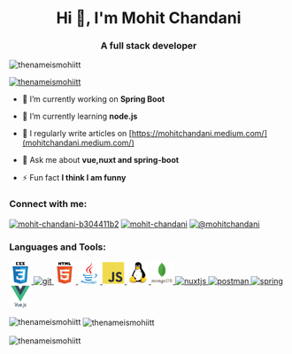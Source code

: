 <h1 align="center">Hi 👋, I'm Mohit Chandani</h1>
<h3 align="center">A full stack developer</h3>

<p align="left"> <img src="https://komarev.com/ghpvc/?username=thenameismohiitt&label=Profile%20views&color=0e75b6&style=flat" alt="thenameismohiitt" /> </p>

<p align="left"> <a href="https://github.com/ryo-ma/github-profile-trophy"><img src="https://github-profile-trophy.vercel.app/?username=thenameismohiitt" alt="thenameismohiitt" /></a> </p>

- 🔭 I’m currently working on **Spring Boot**

- 🌱 I’m currently learning **node.js**

- 📝 I regularly write articles on [https://mohitchandani.medium.com/](mohitchandani.medium.com/)

- 💬 Ask me about **vue,nuxt and spring-boot**

- ⚡ Fun fact **I think I am funny**

<h3 align="left">Connect with me:</h3>
<p align="left">
<a href="https://linkedin.com/in/mohit-chandani-b304411b2" target="blank"><img align="center" src="https://cdn.jsdelivr.net/npm/simple-icons@3.0.1/icons/linkedin.svg" alt="mohit-chandani-b304411b2" height="30" width="40" /></a>
<a href="https://stackoverflow.com/users/mohit-chandani" target="blank"><img align="center" src="https://cdn.jsdelivr.net/npm/simple-icons@3.0.1/icons/stackoverflow.svg" alt="mohit-chandani" height="30" width="40" /></a>
<a href="https://medium.com/@mohitchandani" target="blank"><img align="center" src="https://cdn.jsdelivr.net/npm/simple-icons@3.0.1/icons/medium.svg" alt="@mohitchandani" height="30" width="40" /></a>
</p>

<h3 align="left">Languages and Tools:</h3>
<p align="left"> <a href="https://www.w3schools.com/css/" target="_blank"> <img src="https://raw.githubusercontent.com/devicons/devicon/master/icons/css3/css3-original-wordmark.svg" alt="css3" width="40" height="40"/> </a> <a href="https://git-scm.com/" target="_blank"> <img src="https://www.vectorlogo.zone/logos/git-scm/git-scm-icon.svg" alt="git" width="40" height="40"/> </a> <a href="https://www.w3.org/html/" target="_blank"> <img src="https://raw.githubusercontent.com/devicons/devicon/master/icons/html5/html5-original-wordmark.svg" alt="html5" width="40" height="40"/> </a> <a href="https://www.java.com" target="_blank"> <img src="https://raw.githubusercontent.com/devicons/devicon/master/icons/java/java-original.svg" alt="java" width="40" height="40"/> </a> <a href="https://developer.mozilla.org/en-US/docs/Web/JavaScript" target="_blank"> <img src="https://raw.githubusercontent.com/devicons/devicon/master/icons/javascript/javascript-original.svg" alt="javascript" width="40" height="40"/> </a> <a href="https://www.linux.org/" target="_blank"> <img src="https://raw.githubusercontent.com/devicons/devicon/master/icons/linux/linux-original.svg" alt="linux" width="40" height="40"/> </a> <a href="https://www.mongodb.com/" target="_blank"> <img src="https://raw.githubusercontent.com/devicons/devicon/master/icons/mongodb/mongodb-original-wordmark.svg" alt="mongodb" width="40" height="40"/> </a> <a href="https://nuxtjs.org/" target="_blank"> <img src="https://www.vectorlogo.zone/logos/nuxtjs/nuxtjs-icon.svg" alt="nuxtjs" width="40" height="40"/> </a> <a href="https://postman.com" target="_blank"> <img src="https://www.vectorlogo.zone/logos/getpostman/getpostman-icon.svg" alt="postman" width="40" height="40"/> </a> <a href="https://spring.io/" target="_blank"> <img src="https://www.vectorlogo.zone/logos/springio/springio-icon.svg" alt="spring" width="40" height="40"/> </a> <a href="https://vuejs.org/" target="_blank"> <img src="https://raw.githubusercontent.com/devicons/devicon/master/icons/vuejs/vuejs-original-wordmark.svg" alt="vuejs" width="40" height="40"/> </a> </p>

<p><img align="left" src="https://github-readme-stats.vercel.app/api/top-langs?username=thenameismohiitt&show_icons=true&locale=en&layout=compact" alt="thenameismohiitt" /></p>

<p>&nbsp;<img align="center" src="https://github-readme-stats.vercel.app/api?username=thenameismohiitt&show_icons=true&locale=en" alt="thenameismohiitt" /></p>

<p><img align="center" src="https://github-readme-streak-stats.herokuapp.com/?user=thenameismohiitt&" alt="thenameismohiitt" /></p>
